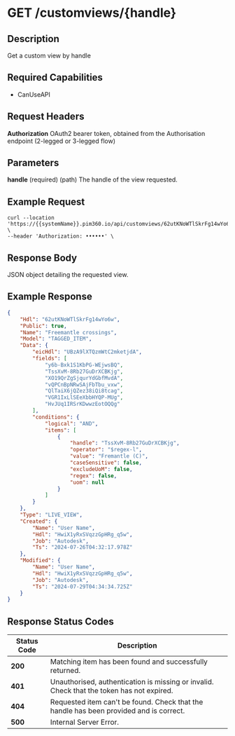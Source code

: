 # GET /customviews/{handle}

## Description
Get a custom view by handle

## Required Capabilities
* CanUseAPI

## Request Headers

**Authorization** OAuth2 bearer token, obtained from the Authorisation endpoint (2-legged or 3-legged flow)

## Parameters
**handle** (required) (path) The handle of the view requested.


## Example Request
```
curl --location 'https://{{systemName}}.pim360.io/api/customviews/62utKNoWTlSkrFg14wYo6w' \
--header 'Authorization: ••••••' \
```

## Response Body
JSON object detailing the requested view.

## Example Response
```JSON
{
    "Hdl": "62utKNoWTlSkrFg14wYo6w",
    "Public": true,
    "Name": "Freemantle crossings",
    "Model": "TAGGED_ITEM",
    "Data": {
        "eicHdl": "UBzA9lXTQzmWtC2mketjdA",
        "fields": [
            "y6b-Bxk1S1KbPG-WEjwsBQ",
            "TssXvM-8Rb27GuDrXCBKjg",
            "XO19QrZgSjqurYdGbfMvdA",
            "vQPCnBpNRwSAjFbTbu_vxw",
            "QlTaiX6jQZez38iQi8tcag",
            "VGR1IxLlSEeXbbHYQP-MUg",
            "HvJUq1IRSrKDwwzEotOQQg"
        ],
        "conditions": {
            "logical": "AND",
            "items": [
                {
                    "handle": "TssXvM-8Rb27GuDrXCBKjg",
                    "operator": "$regex-l",
                    "value": "Fremantle (C)",
                    "caseSensitive": false,
                    "excludeUoM": false,
                    "regex": false,
                    "uom": null
                }
            ]
        }
    },
    "Type": "LIVE_VIEW",
    "Created": {
        "Name": "User Name",
        "Hdl": "HwiX1yRxSVqzzGpHRg_q5w",
        "Job": "Autodesk",
        "Ts": "2024-07-26T04:32:17.978Z"
    },
    "Modified": {
        "Name": "User Name",
        "Hdl": "HwiX1yRxSVqzzGpHRg_q5w",
        "Job": "Autodesk",
        "Ts": "2024-07-29T04:34:34.725Z"
    }
}
```

## Response Status Codes
| Status Code | Description |
| -------- | ------- |
|**200** |Matching item has been found and successfully returned.|
|**401** |Unauthorised, authentication is missing or invalid. Check that the token has not expired.|
|**404** |Requested item can't be found. Check that the handle has been provided and is correct.|
|**500** |Internal Server Error.|


